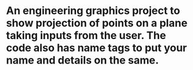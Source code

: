 # An engineering graphics project to show projection of points on a plane taking inputs from the user. The code also has name tags to put your name and details on the same.
